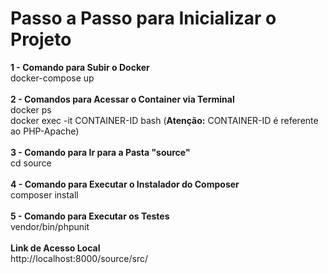 # Passo a Passo para Inicializar o Projeto

**1 - Comando para Subir o Docker**<br>
docker-compose up<br><br>
**2 - Comandos para Acessar o Container via Terminal**<br>
docker ps<br>
docker exec -it CONTAINER-ID bash (**Atenção:** CONTAINER-ID é referente ao PHP-Apache)<br><br>
**3 - Comando para Ir para a Pasta "source"**<br>
cd source<br><br>
**4 - Comando para Executar o Instalador do Composer**<br>
composer install<br><br>
**5 - Comando para Executar os Testes**<br>
vendor/bin/phpunit<br><br>
**Link de Acesso Local**<br>
http://localhost:8000/source/src/
